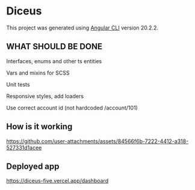# Diceus

This project was generated using [Angular CLI](https://github.com/angular/angular-cli) version 20.2.2.

## WHAT SHOULD BE DONE

Interfaces, enums and other ts entities

Vars and mixins for SCSS

Unit tests

Responsive styles, add loaders

Use correct account id (not hardcoded /account/101)

## How is it working

https://github.com/user-attachments/assets/84566f6b-7222-4412-a318-527331d1acee


## Deployed app

https://diceus-five.vercel.app/dashboard

